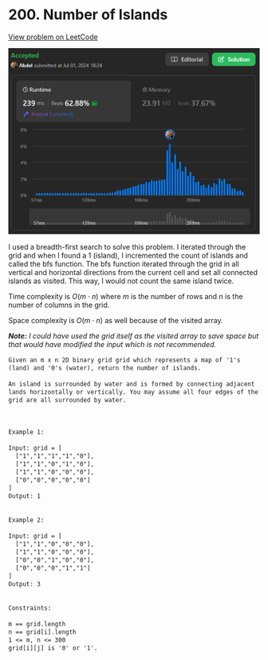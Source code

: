 # 200. Number of Islands

[View problem on LeetCode](https://leetcode.com/problems/number-of-islands/)

![Submission](image.png)

I used a breadth-first search to solve this problem. I iterated through the grid and when I found a 1 (island), I incremented the count of islands and called the bfs function. The bfs function iterated through the grid in all vertical and horizontal directions from the current cell and set all connected islands as visited. This way, I would not count the same island twice.

Time complexity is $O(m \cdot n)$ where $m$ is the number of rows and $n$ is the number of columns in the grid.

Space complexity is $O(m \cdot n)$ as well because of the visited array.

_**Note:** I could have used the grid itself as the visited array to save space but that would have modified the input which is not recommended._

```
Given an m x n 2D binary grid grid which represents a map of '1's (land) and '0's (water), return the number of islands.

An island is surrounded by water and is formed by connecting adjacent lands horizontally or vertically. You may assume all four edges of the grid are all surrounded by water.



Example 1:

Input: grid = [
  ["1","1","1","1","0"],
  ["1","1","0","1","0"],
  ["1","1","0","0","0"],
  ["0","0","0","0","0"]
]
Output: 1


Example 2:

Input: grid = [
  ["1","1","0","0","0"],
  ["1","1","0","0","0"],
  ["0","0","1","0","0"],
  ["0","0","0","1","1"]
]
Output: 3


Constraints:

m == grid.length
n == grid[i].length
1 <= m, n <= 300
grid[i][j] is '0' or '1'.
```
